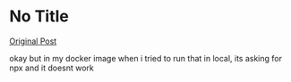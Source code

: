 # No Title

[Original Post](https://discourse.onlinedegree.iitm.ac.in/t/164277/298)

<p>okay but in my docker image when i tried to run that in local, its asking for npx and it doesnt work</p>